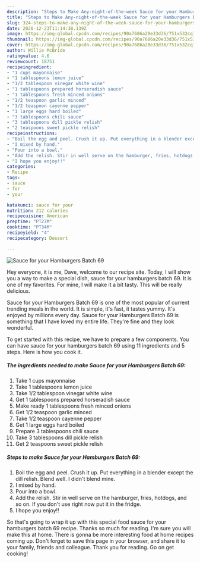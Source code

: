 ```yaml
---
description: "Steps to Make Any-night-of-the-week Sauce for your Hamburgers Batch 69"
title: "Steps to Make Any-night-of-the-week Sauce for your Hamburgers Batch 69"
slug: 324-steps-to-make-any-night-of-the-week-sauce-for-your-hamburgers-batch-69
date: 2020-12-23T11:14:38.139Z
image: https://img-global.cpcdn.com/recipes/90a7686a20e33d36/751x532cq70/sauce-for-your-hamburgers-batch-69-recipe-main-photo.jpg
thumbnail: https://img-global.cpcdn.com/recipes/90a7686a20e33d36/751x532cq70/sauce-for-your-hamburgers-batch-69-recipe-main-photo.jpg
cover: https://img-global.cpcdn.com/recipes/90a7686a20e33d36/751x532cq70/sauce-for-your-hamburgers-batch-69-recipe-main-photo.jpg
author: Willie McBride
ratingvalue: 4.6
reviewcount: 18751
recipeingredient:
- "1 cups mayonnaise"
- "1 tablespoons lemon juice"
- "1/2 tablespoon vinegar white wine"
- "1 tablespoons prepared horseradish sauce"
- "1 tablespoons fresh minced onions"
- "1/2 teaspoon garlic minced"
- "1/2 teaspoon cayenne pepper"
- "1 large eggs hard boiled"
- "3 tablespoons chili sauce"
- "3 tablespoons dill pickle relish"
- "2 teaspoons sweet pickle relish"
recipeinstructions:
- "Boil the egg and peel. Crush it up. Put everything in a blender except the dill relish. Blend well. I didn&#39;t blend mine."
- "I mixed by hand."
- "Pour into a bowl."
- "Add the relish. Stir in well serve on the hamburger, fries, hotdogs, and so on. If you don&#39;t use right now put it in the fridge."
- "I hope you enjoy!!"
categories:
- Recipe
tags:
- sauce
- for
- your

katakunci: sauce for your 
nutrition: 212 calories
recipecuisine: American
preptime: "PT27M"
cooktime: "PT34M"
recipeyield: "4"
recipecategory: Dessert

---
```



![Sauce for your Hamburgers Batch 69](https://img-global.cpcdn.com/recipes/90a7686a20e33d36/751x532cq70/sauce-for-your-hamburgers-batch-69-recipe-main-photo.jpg)

Hey everyone, it is me, Dave, welcome to our recipe site. Today, I will show you a way to make a special dish, sauce for your hamburgers batch 69. It is one of my favorites. For mine, I will make it a bit tasty. This will be really delicious.

Sauce for your Hamburgers Batch 69 is one of the most popular of current trending meals in the world. It is simple, it's fast, it tastes yummy. It's enjoyed by millions every day. Sauce for your Hamburgers Batch 69 is something that I have loved my entire life. They're fine and they look wonderful.




To get started with this recipe, we have to prepare a few components. You can have sauce for your hamburgers batch 69 using 11 ingredients and 5 steps. Here is how you cook it.

<!--inarticleads1-->

##### The ingredients needed to make Sauce for your Hamburgers Batch 69:

1. Take 1 cups mayonnaise
1. Take 1 tablespoons lemon juice
1. Take 1/2 tablespoon vinegar white wine
1. Get 1 tablespoons prepared horseradish sauce
1. Make ready 1 tablespoons fresh minced onions
1. Get 1/2 teaspoon garlic minced
1. Take 1/2 teaspoon cayenne pepper
1. Get 1 large eggs hard boiled
1. Prepare 3 tablespoons chili sauce
1. Take 3 tablespoons dill pickle relish
1. Get 2 teaspoons sweet pickle relish




<!--inarticleads2-->

##### Steps to make Sauce for your Hamburgers Batch 69:

1. Boil the egg and peel. Crush it up. Put everything in a blender except the dill relish. Blend well. I didn&#39;t blend mine.
1. I mixed by hand.
1. Pour into a bowl.
1. Add the relish. Stir in well serve on the hamburger, fries, hotdogs, and so on. If you don&#39;t use right now put it in the fridge.
1. I hope you enjoy!!




So that's going to wrap it up with this special food sauce for your hamburgers batch 69 recipe. Thanks so much for reading. I'm sure you will make this at home. There is gonna be more interesting food at home recipes coming up. Don't forget to save this page in your browser, and share it to your family, friends and colleague. Thank you for reading. Go on get cooking!
